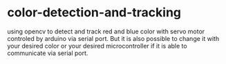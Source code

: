 # color-detection-and-tracking
using opencv to detect and track red and blue color with servo motor controled by arduino via serial port. But it  is also possible to change it with your desired color or your desired microcontroller if it is able to communicate via serial port.
